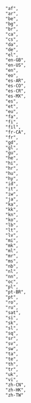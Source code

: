     "af",
    "ar",
    "be",
    "bg",
    "br",
    "ca",
    "cs",
    "da",
    "de",
    "el",
    "en-GB",
    "en-US",
    "en",
    "eo",
    "es-AR",
    "es-CO",
    "es-CR",
    "es-MX",
    "es",
    "et",
    "eu",
    "fa",
    "fi",
    "fil",
    "fr-CA",
    "fr",
    "gd",
    "gl",
    "gu",
    "he",
    "hi",
    "hr",
    "hu",
    "hy",
    "id",
    "it",
    "iw",
    "ja",
    "ka",
    "kk",
    "kn",
    "ko",
    "lb",
    "lt",
    "lv",
    "mi",
    "mk",
    "ml",
    "mr",
    "ms",
    "nb",
    "nl",
    "nn",
    "oc",
    "pl",
    "pt-BR",
    "pt",
    "ro",
    "ru",
    "sat",
    "si",
    "sk",
    "sl",
    "sq",
    "sr",
    "sv",
    "sw",
    "ta",
    "te",
    "th",
    "tr",
    "uk",
    "vi",
    "zh-CN",
    "zh-HK",
    "zh-TW"
